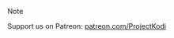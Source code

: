 
> [!NOTE]
> Support us on Patreon: <a href="https://patreon.com/ProjectKodi">patreon.com/ProjectKodi</a>

